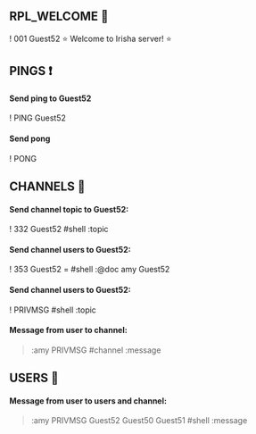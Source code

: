## RPL_WELCOME 👋
! 001 Guest52 ⭐ Welcome to Irisha server! ⭐

## PINGS ❗
#### Send ping to Guest52
! PING Guest52
#### Send pong
! PONG

## CHANNELS 💬
#### Send channel topic to Guest52:
! 332 Guest52 #shell :topic
#### Send channel users to Guest52:
! 353 Guest52 = #shell :@doc amy Guest52
#### Send channel users to Guest52:
! PRIVMSG #shell :topic
#### Message from user to channel:
> :amy PRIVMSG #channel :message

## USERS 🧔
#### Message from user to users and channel:
> :amy PRIVMSG Guest52 Guest50 Guest51 #shell :message

